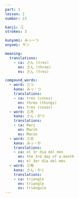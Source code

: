 ```yaml
---
part: 1
lesson: 2
number: 13

kanji: 三
strokes: 3

kunyomi: みっーつ
onyomi: サン

meaning:
  translations:
    - ca: さん (tres)
      en: さん (three)
      es: さん (tres)

compound_words:
  - word: 三つ
    kana: みっ・つ
    translations:
    - ca: tres (coses)
      en: three (things)
      es: tres (cosas)
  - word: 三月
    kana: さん・がつ
    translations:
    - ca: Març
      en: March
      es: Marzo
  - word: 三日
    kana: みっ・か
    translations:
    - ca: el 3r dia del mes
      en: the 3rd day of a month
      es: el 3er día del mes
  - word: 三角
    kana: さん・かく
    translations:
    - ca: triangle
      en: triangle
      es: triángulo
---
```

